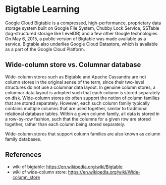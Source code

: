 # Bigtable Learning

Google Cloud Bigtable is a compressed, high-performance, proprietary data storage system built on Google File System, Chubby Lock Service, SSTable (log-structured storage like LevelDB) and a few other Google technologies. On May 6, 2015, a public version of Bigtable was made available as a service. Bigtable also underlies Google Cloud Datastore, which is available as a part of the Google Cloud Platform.

## Wide-column store vs. Columnar database
Wide-column stores such as Bigtable and Apache Cassandra are not column stores in the original sense of the term, since their two-level structures do not use a columnar data layout. In genuine column stores, a columnar data layout is adopted such that each column is stored separately on disk. Wide-column stores do often support the notion of column families that are stored separately. However, each such column family typically contains multiple columns that are used together, similar to traditional relational database tables. Within a given column family, all data is stored in a row-by-row fashion, such that the columns for a given row are stored together, rather than each column being stored separately.

Wide-column stores that support column families are also known as column family databases.

## References
- wiki of bigtable: https://en.wikipedia.org/wiki/Bigtable
- wiki of wide-column store: https://en.wikipedia.org/wiki/Wide-column_store